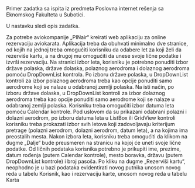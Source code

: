 Primer zadatka sa ispita iz predmeta Poslovna internet rešenja sa Eknomskog Fakulteta u Subotici.

U nastavku sledi opis zadatka.

Za potrebe aviokompanije „PINair“ kreirati web aplikaciju za online rezervaciju aviokarata.
Aplikacija treba da obuhvati minimalno dve stranice, od kojih na jednoj treba omogućiti korisniku da 
odabere let za koji želi da rezerviše kartu, a na drugoj mu omogućiti da unese svoje lične podatke i 
izvrši rezervaciju.
Na stranici izbor leta, korisniku je potrebno ponuditi izbor države polaska, države dolaska, polaznog 
aerodroma i dolaznog aerodroma pomoću DropDownList kontrola. Po izboru države polaska, u 
DropDownList kontroli za izbor polaznog aerodroma treba kao opcije ponuditi samo aerodrome koji 
se nalaze u odabranoj zemlji polaska. Na isti način, po izboru države dolaska, u DropDownList kontroli 
za izbor dolaznog aerodroma treba kao opcije ponuditi samo aerodrome koji se nalaze u odabranoj 
zemlji polaska.
Korisniku treba omogućiti izbor datuma leta pomoću Calendar kontrole.
Pod uslovom da su prikazani odabrani polazni i dolazni aerodrom, po izboru datuma leta u ListBox
ili GridView kontroli korisniku treba prokazati izbor svih letova koji zadovoljavaju kriterijum 
pretrage (polazni aerodrom, dolazni aerodrom, datum leta), a na kojima ima preostalih mesta.
Nakon izbora leta, korisniku treba omogućiti da klikom na dugme „Dalje“ bude preusmeren na 
stranicu na kojoj će uneti svoje lične podatke.
Od ličnih podataka korisnika potrebno je prikupiti ime, prezime, datum rođenja (putem Calendar
kontrole), mesto boravka, državu (putem DropDownList kontrole) i broj pasoša.
Po kliku na dugme „Rezerviši kartu“, neophodno je u bazi podataka evidentirati novog putnika
unosom novog reda u tabelu Korisnik, kao i rezervaciju karte, unosom novog reda u tabelu Karta
